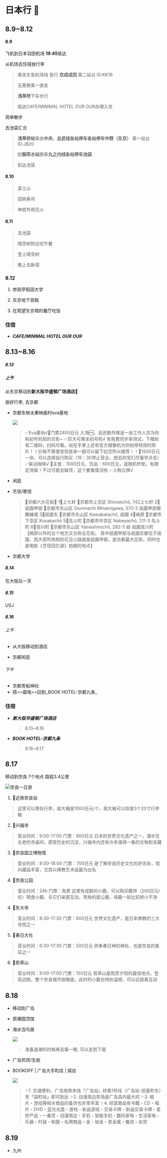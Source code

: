 # 日本行 :japanese_goblin:

## 8.9~8.12

#### 8.9

飞机到日本羽田机场 **19:45**抵达

从机场去住宿放行李

> 乘坐东急机场线 急行 **京成成田** 第二站台 ID:KK16
>
> 无需换乘一直坐
>
> **浅草桥**下车步行
>
> 抵达CAFE/MINIMAL HOTEL OUR OUR办理入住

简单散步

去池袋汇合

> **浅草桥站**乘坐**中央、总武线各站停车各站停车中野（东京）** 第一站台 ID:JB20
>
>到**御茶水站**换乘**丸之内线各站停车池袋**
>
>到达池袋



#### 8.10

>富士山
>
>回转寿司
>
>神宫外苑花火
>

#### 8.11

> 去池袋
>
> 晴空树附近吃午餐
>
> 登上晴空树
>
> 晚上去新宿



### 8.12

1. 参观早稻田大学

2. 东京地下宫殿

3. 在观望东京塔的餐厅吃饭

### 住宿

- ___CAFE/MINIMAL HOTEL OUR OUR___



## 8.13~8.16

##### 8.13

##### 上午

从东京移动到**新大阪华盛顿广场酒店:hotel:**

放好行李, 去京都

- 京都东映太秦映画村eva基地

  ![](./pic/4.jpg)

  > ✅Eva基地√🎫门票2400日元
  > 入场🆓，且还额外赠送一张工作人员为你和初号机拍的合影~
  > ✅巨大可乘坐初号机√
  > 有免费同步率测试，下楼处有二维码，扫码可看。站在手掌上还有官方摄像机为你拍带特效的照片！！价格不算便宜但是来一趟可以留下纪念所以推荐！！🎫1500日元一张，可以选择自行购买（16：30停止营业，想去的宝们尽量早点去）
  > ✅联动咖啡√
  > 🎫主食：1000日元，饮品：600日元，送随机杯垫。有限定场贩！不过可能会缺货，这个要看情况啦
  > ✅人物立牌√

- 闲逛

- 艺伎/歌伎

  > 🌺京都六大花街🌺
  > 1⃣️上七轩
  > 📍京都市上京区 Shinseichō, 742上七轩
  > 2⃣️祇園甲部
  > 📍京都市东山区 Gionmachi Minamigawa, 570-2 祇園甲部歌舞練場
  > 3⃣️祇園东
  > 📍京都市东山区 Kawabatachō, 祇園
  > 4⃣️嶋原
  > 📍京都市下京区 Kosakachō
  > 5⃣️先斗町
  > 📍京都市中京区 Nabeyachō, 211-3 先斗町
  > 6⃣️宫川町
  > 📍京都市东山区 Yamashirochō, 282-5 紡 祇園宮川町
  > 【嶋原以外的五个地方又合称五花街。 其中祇園甲部与祇園东都位于祇園，而大家所熟知的花见小路就是祇園甲部，是京都最大花街，同时也是电影《艺伎回忆录》拍摄的地点】

- 京都大学

##### 8.14

在大阪玩一天

>
>
>

##### 8.15

USJ

##### 8.16

###### 上午

- 从大阪移动到酒店

- 京都闲逛

###### 下午

- 京都贵船神社
- 搭==叡电==回到_BOOK HOTEL-京都九条_



### 住宿



- ***新大阪华盛顿广场酒店***

  > 8.13~8.16



- ***BOOK HOTEL-京都九条***

  >8.16~8.17

## 8.17

移动到奈良 7个地点 路程3.4公里

![奈良一日游](./pic/日本🇯🇵奈良一日.jpg)

1. 📍近铁奈良站

>这里可以寄存行李，超大箱是1000日元/个，超大箱可以存放3个20寸行李箱

2. 📍兴福寺

>  营业时间：9:00-17:00
>  门票：600日元
>  日本的世界文化遗产之一，漫步在古老的寺庙间，感受历史的沉淀，兴福寺内还有许多值得一看的文物和宝藏

3. 📍奈良国立博物馆
> 营业时间：8:00-18:00
> 门票：700日元
> 是了解奈良历史文化的好去处，馆内藏品丰富，尤其以佛教艺术品最为出名


4. 📍奈良公园
> 营业时间：24h
> 门票：免费
> 这里有成群的小鹿，可以购买鹿饼（200日元/份）喂食小鹿、与它们亲密互动，带角的是公鹿，母鹿一般比较娇小干净

4. 📍东大寺
> 营业时间：8:30-17:30
> 门票：600日元
> 世界文化遗产，是日本佛教的三大寺院之一

5. 📍春日大社

> 营业时间：6:30-17:30
> 门票：500日元
> 供奉春日神的神社，也是奈良的象征之一

6. 📍若草山

> 营业时间：9:00-17:00
> 门票：150日元
> 若草山是观赏夕阳的最佳地点。登高远眺，整个奈良城尽收眼底。此时的小鹿也特别温顺，可以近距离互动

## 8.18

- 移动到广岛

- 原爆圆顶馆

- 海水泡鸟居

  ![](./pic/2.jpg)

  >准备退潮的时候再去看一眼, 可以走到下面

- 广岛煎饼/生蚝

- BOOKOFF | 广岛大手町店 | 探店

  ![](./pic/3.jpg)
  
  >✨1. 交通便利，广岛电铁本线「广岛站」转乘1号线（广岛站-纸屋町东）至「袋町站」即可到达
  >✨2. 动漫周边卖场是广岛县内最大的
  >✨3. 唱片・游戏等相关商品的备货也非常丰富
  >✨4. 经营商品有书籍・CD・唱片・DVD・蓝光光盘・游戏・新品游戏・交易卡牌・新品交易卡牌・爱好产品・一番赏・动漫周边・手机・智能手机・数码家电・生活家电・乐器・时装・和服・名牌商品・金・铂金・贵金属・餐具・杂货





## 8.19

- 九州





